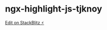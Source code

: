 # ngx-highlight-js-tjknoy

[Edit on StackBlitz ⚡️](https://stackblitz.com/edit/ngx-highlight-js-tjknoy)